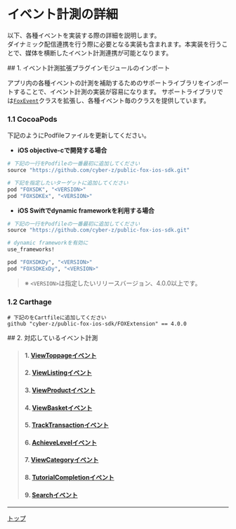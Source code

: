 # イベント計測の詳細

以下、各種イベントを実装する際の詳細を説明します。<br>
ダイナミック配信連携を行う際に必要となる実装も含まれます。本実装を行うことで、媒体を横断したイベント計測連携が可能となります。

<div id="install_extension"></div>
## 1. イベント計測拡張プラグインモジュールのインポート

アプリ内の各種イベントの計測を補助するためのサポートライブラリをインポートすることで、イベント計測の実装が容易になります。
サポートライブラリでは[`FoxEvent`](../../sdk_api/README.md#foxevent)クラスを拡張し、各種イベント毎のクラスを提供しています。

### 1.1 CocoaPods

下記のようにPodfileファイルを更新してください。
* **iOS objective-cで開発する場合**

```ruby
# 下記の一行をPodfileの一番最初に追加してください
source "https://github.com/cyber-z/public-fox-ios-sdk.git"

# 下記を指定したいターゲットに追加してください
pod "FOXSDK", "<VERSION>"
pod "FOXSDKEx", "<VERSION>"

```
* **iOS Swiftでdynamic frameworkを利用する場合**
```ruby
# 下記の一行をPodfileの一番最初に追加してください
source "https://github.com/cyber-z/public-fox-ios-sdk.git"

# dynamic frameworkを有効に
use_frameworks!

pod "FOXSDKDy", "<VERSION>"
pod "FOXSDKExDy", "<VERSION>"
```

> ※ `<VERSION>`は指定したいリリースバージョン、4.0.0以上です。



### 1.2 Carthage
```
# 下記のをCartfileに追加してください
github "cyber-z/public-fox-ios-sdk/FOXExtension" == 4.0.0
```

<div id="supported_events"></div>
## 2. 対応しているイベント計測

> #### 1. [ViewToppageイベント](./01_view_toppage/README.md)
> #### 2. [ViewListingイベント](./02_view_listing/README.md)
> #### 3. [ViewProductイベント](./03_view_product/README.md)
> #### 4. [ViewBasketイベント](./04_view_basket/README.md)
> #### 5. [TrackTransactionイベント](./05_track_transaction/README.md)
> #### 6. [AchieveLevelイベント](./06_achieve_level/README.md)
> #### 7. [ViewCategoryイベント](./07_view_category/README.md)
> #### 8. [TutorialCompletionイベント](./08_tutorial_completion/README.md)
> #### 9. [Searchイベント](./09_search/README.md)

---
[トップ](../../README.md)
